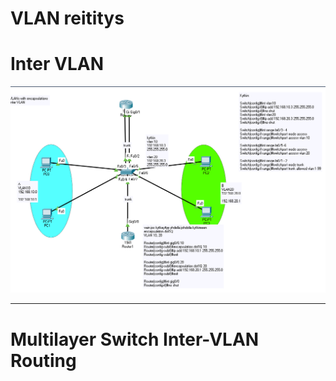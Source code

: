 <h1>VLAN reititys</h1>

# Inter VLAN

![Alt text](InterVLAN.PNG?raw=true "None")

<hr>

# Multilayer Switch Inter-VLAN Routing

